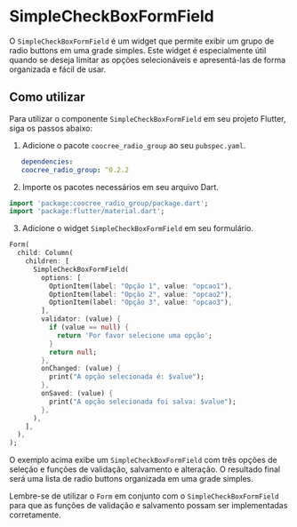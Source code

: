 # SimpleCheckBoxFormField

O `SimpleCheckBoxFormField` é um widget que permite exibir um grupo de radio buttons em uma grade simples. Este widget é especialmente útil quando se deseja limitar as opções selecionáveis e apresentá-las de forma organizada e fácil de usar.

## Como utilizar

Para utilizar o componente `SimpleCheckBoxFormField` em seu projeto Flutter, siga os passos abaixo:

1. Adicione o pacote `coocree_radio_group` ao seu `pubspec.yaml`.

```yaml
   dependencies:
   coocree_radio_group: ^0.2.2
```

2. Importe os pacotes necessários em seu arquivo Dart.

```dart
import 'package:coocree_radio_group/package.dart';
import 'package:flutter/material.dart';
```

3. Adicione o widget `SimpleCheckBoxFormField` em seu formulário.

```dart
Form(
  child: Column(
    children: [
      SimpleCheckBoxFormField(
        options: [
          OptionItem(label: "Opção 1", value: "opcao1"),
          OptionItem(label: "Opção 2", value: "opcao2"),
          OptionItem(label: "Opção 3", value: "opcao3"),
        ],
        validator: (value) {
          if (value == null) {
            return 'Por favor selecione uma opção';
          }
          return null;
        },
        onChanged: (value) {
          print("A opção selecionada é: $value");
        },
        onSaved: (value) {
          print("A opção selecionada foi salva: $value");
        },
      ),
    ],
  ),
);
```

O exemplo acima exibe um `SimpleCheckBoxFormField` com três opções de seleção e funções de validação, salvamento e alteração. O resultado final será uma lista de radio buttons organizada em uma grade simples.

Lembre-se de utilizar o `Form` em conjunto com o `SimpleCheckBoxFormField` para que as funções de validação e salvamento possam ser implementadas corretamente.
